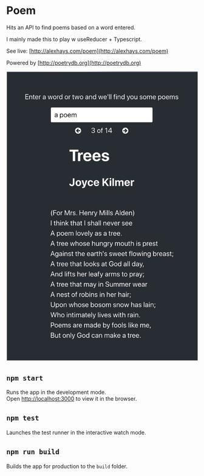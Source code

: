 # Poem

Hits an API to find poems based on a word entered. 

I mainly made this to play w useReducer + Typescript. 

See live: [http://alexhays.com/poem](http://alexhays.com/poem)

Powered by [http://poetrydb.org](http://poetrydb.org)

![Image of app](https://github.com/alexboots/poem/blob/master/readme-img.png)

## `npm start`

Runs the app in the development mode.<br>
Open [http://localhost:3000](http://localhost:3000) to view it in the browser.

## `npm test`

Launches the test runner in the interactive watch mode.<br>

## `npm run build`

Builds the app for production to the `build` folder.<br>
